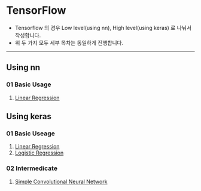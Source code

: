 # TensorFlow

- Tensorflow 의 경우 Low level(using nn), High level(using keras) 로 나눠서 작성합니다.
- 위 두 가지 모두 세부 목차는 동일하게 진행합니다. 

---

## Using nn

### 01 Basic Usage
1. [Linear Regression](./nn/01_Basic/Linear_Regression)


## Using keras

### 01 Basic Useage
1. [Linear Regression](./keras/01_Basic/Linear_Regression)
2. [Logistic Regression](./keras/01_Basic/Logistic_Regression)
### 02 Intermedicate
1. [Simple Convolutional Neural Network](./keras/02_Intermediate/Convolutional_Neural_Network)
